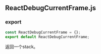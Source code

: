 ## ReactDebugCurrentFrame.js

### export
```js
const ReactDebugCurrentFrame = {};
export default ReactDebugCurrentFrame;
```

返回一个stack。
